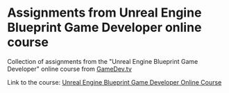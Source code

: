 # Assignments from Unreal Engine Blueprint Game Developer online course
Collection of assignments from the "Unreal Engine Blueprint Game Developer" online course from [GameDev.tv](https://www.gamedev.tv/)

Link to the course: [Unreal Engine Blueprint Game Developer Online Course](https://www.gamedev.tv/p/unreal-blueprint/)
